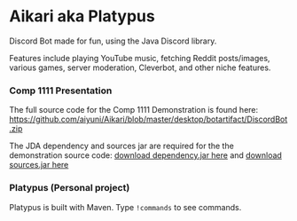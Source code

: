 # Aikari aka Platypus
Discord Bot made for fun, using the Java Discord library.

Features include playing YouTube music, fetching Reddit posts/images, various games, server moderation, Cleverbot, and other niche features. 

### Comp 1111 Presentation 
The full source code for the Comp 1111 Demonstration is found here: https://github.com/aiyuni/Aikari/blob/master/desktop/botartifact/DiscordBot.zip

The JDA dependency and sources jar are required for the the demonstration source code: [download dependency.jar here](https://github.com/aiyuni/Aikari/blob/master/desktop/botartifact/JDA-3.5.0_327-withDependencies.jar) and 
[download sources.jar here](https://github.com/aiyuni/Aikari/blob/master/desktop/botartifact/JDA-3.5.0_327-sources.jar)

### Platypus (Personal project)
Platypus is built with Maven. 
Type `!commands` to see commands.


